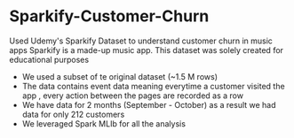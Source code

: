 # Sparkify-Customer-Churn
Used Udemy's Sparkify Dataset to understand customer churn in music apps
Sparkify is a made-up music app. This dataset was solely created for educational purposes

- We used a subset of te original dataset (~1.5 M rows)
- The data contains event data meaning everytime a customer visited the app , every action between the pages are recorded as a row
- We have data for 2 months (September - October) as a result we had data for only 212 customers 
- We leveraged Spark MLIb for all the analysis
